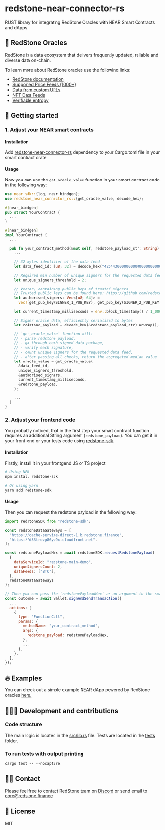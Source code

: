 # redstone-near-connector-rs

RUST library for integrating RedStone Oracles with NEAR Smart Contracts and dApps.

## 🔮 RedStone Oracles

RedStone is a data ecosystem that delivers frequently updated, reliable and diverse data on-chain.

To learn more about RedStone oracles use the following links:

- [RedStone documentation](https://docs.redstone.finance/docs/introduction)
- [Supported Price Feeds (1000+)](https://docs.redstone.finance/docs/smart-contract-devs/price-feeds)
- [Data from custom URLs](https://docs.redstone.finance/docs/smart-contract-devs/custom-urls)
- [NFT Data Feeds](https://docs.redstone.finance/docs/smart-contract-devs/nft-data-feeds)
- [Verifiable entropy](https://docs.redstone.finance/docs/smart-contract-devs/pseudo-randomness)

## 🚀 Getting started

### 1. Adjust your NEAR smart contracts

#### Installation

Add [redstone-near-connector-rs](https://crates.io/crates/redstone-near-connector-rs) dependency to your Cargo.toml file in your smart contract crate

#### Usage

Now you can use the `get_oracle_value` function in your smart contract code in the following way:

```rust
use near_sdk::{log, near_bindgen};
use redstone_near_connector_rs::{get_oracle_value, decode_hex};

#[near_bindgen]
pub struct YourContract {
  ...
}

#[near_bindgen]
impl YourContract {
  ...

  pub fn your_contract_method(&mut self, redstone_payload_str: String) {
    ...

    // 32 bytes identifier of the data feed
    let data_feed_id: [u8; 32] = decode_hex("4254430000000000000000000000000000000000000000000000000000000000");

    // Required min number of unique signers for the requested data feed
    let unique_signers_threshold = 2;

    // Vector, containing public keys of trusted signers
    // Trusted public keys can be found here: https://github.com/redstone-finance/redstone-oracles-monorepo/blob/main/packages/oracles-smartweave-contracts/src/contracts/redstone-oracle-registry/initial-state.json
    let authorised_signers: Vec<[u8; 64]> =
      vec![get_pub_key(SIGNER_1_PUB_KEY), get_pub_key(SIGNER_2_PUB_KEY)];

    let current_timestamp_milliseconds = env::block_timestamp() / 1_000_000;

    // Signer oracle data, efficiently serialized to bytes
    let redstone_payload = decode_hex(&redstone_payload_str).unwrap();

    // `get_oracle_value` function will:
    // - parse redstone payload,
    // - go through each signed data package,
    // - verify each signature,
    // - count unique signers for the requested data feed,
    // - after passing all checks, return the aggregated median value
    let oracle_value = get_oracle_value(
      &data_feed_id,
      unique_signers_threshold,
      &authorised_signers,
      current_timestamp_milliseconds,
      &redstone_payload,
    );

    ...
  }
}

```

### 2. Adjust your frontend code

You probably noticed, that in the first step your smart contract function requires an additional String argument (`redstone_payload`). You can get it in your front-end or your tests code using [redstone-sdk](https://www.npmjs.com/package/redstone-sdk).

#### Installation

Firstly, install it in your frontgend JS or TS project

```sh
# Using NPM
npm install redstone-sdk

# Or using yarn
yarn add redstone-sdk
```

#### Usage

Then you can request the redstone payload in the following way:

```js
import redstoneSDK from "redstone-sdk";

const redstoneDataGateways = [
  "https://cache-service-direct-1.b.redstone.finance",
  "https://d33trozg86ya9x.cloudfront.net",
];

const redstonePayloadHex = await redstoneSDK.requestRedstonePayload(
  {
    dataServiceId: "redstone-main-demo",
    uniqueSignersCount: 2,
    dataFeeds: ["BTC"],
  },
  redstoneDataGateways
);

// Then you can pass the `redstonePayloadHex` as an argument to the smart contract call, e.g.
const outcome = await wallet.signAndSendTransaction({
  ...
  actions: [
    {
      type: "FunctionCall",
      params: {
        methodName: "your_contract_method",
        args: {
          redstone_payload: redstonePayloadHex,
        },
        ...
      },
    },
  ],
});
```

## 🔥 Examples

You can check out a simple example NEAR dApp powered by RedStone oracles [here.](https://github.com/redstone-finance/synths-on-near)

## 👩🏻‍💻 Development and contributions

### Code structure

The main logic is located in the [src/lib.rs](./src/lib.rs) file.
Tests are located in the [tests](./tests/) folder.

### To run tests with output printing

`cargo test -- --nocapture`

## 🙋‍♂️ Contact

Please feel free to contact RedStone team on [Discord](https://redstone.finance/discord) or send email to core@redstone.finance

## 📜 License

MIT
